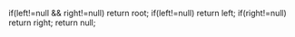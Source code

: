 if(left!=null && right!=null)
return root;
if(left!=null)
return left;
if(right!=null)
return right;
return null;